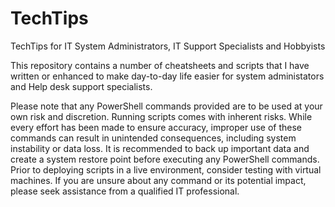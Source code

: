 # TechTips
TechTips for IT System Administrators, IT Support Specialists and Hobbyists 

This repository contains a number of cheatsheets and scripts that I have written or enhanced to make day-to-day life easier for system administators and Help desk support specialists. 

Please note that any PowerShell commands provided are to be used at your own risk and discretion. Running scripts comes with inherent risks. While every effort has been made to ensure accuracy, improper use of these commands can result in unintended consequences, including system instability or data loss. It is recommended to back up important data and create a system restore point before executing any PowerShell commands. Prior to deploying scripts in a live environment, consider testing with virtual machines. If you are unsure about any command or its potential impact, please seek assistance from a qualified IT professional.
